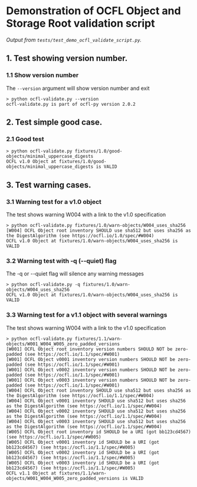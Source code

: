 # Demonstration of OCFL Object and Storage Root validation script

_Output from `tests/test_demo_ocfl_validate_script.py`._

## 1. Test showing version number.

### 1.1 Show version number

The `--version` argument will show version number and exit

```
> python ocfl-validate.py --version
ocfl-validate.py is part of ocfl-py version 2.0.2
```


## 2. Test simple good case.

### 2.1 Good test

```
> python ocfl-validate.py fixtures/1.0/good-objects/minimal_uppercase_digests
OCFL v1.0 Object at fixtures/1.0/good-objects/minimal_uppercase_digests is VALID
```


## 3. Test warning cases.

### 3.1 Warning test for a v1.0 object

The test shows warning W004 with a link to the v1.0 specification

```
> python ocfl-validate.py fixtures/1.0/warn-objects/W004_uses_sha256
[W004] OCFL Object root inventory SHOULD use sha512 but uses sha256 as the DigestAlgorithm (see https://ocfl.io/1.0/spec/#W004)
OCFL v1.0 Object at fixtures/1.0/warn-objects/W004_uses_sha256 is VALID
```


### 3.2 Warning test with -q (--quiet) flag

The -q or --quiet flag will silence any warning messages

```
> python ocfl-validate.py -q fixtures/1.0/warn-objects/W004_uses_sha256
OCFL v1.0 Object at fixtures/1.0/warn-objects/W004_uses_sha256 is VALID
```


### 3.3 Warning test for a v1.1 object with several warnings

The test shows warning W004 with a link to the v1.0 specification

```
> python ocfl-validate.py fixtures/1.1/warn-objects/W001_W004_W005_zero_padded_versions
[W001] OCFL Object root inventory version numbers SHOULD NOT be zero-padded (see https://ocfl.io/1.1/spec/#W001)
[W001] OCFL Object v0001 inventory version numbers SHOULD NOT be zero-padded (see https://ocfl.io/1.1/spec/#W001)
[W001] OCFL Object v0002 inventory version numbers SHOULD NOT be zero-padded (see https://ocfl.io/1.1/spec/#W001)
[W001] OCFL Object v0003 inventory version numbers SHOULD NOT be zero-padded (see https://ocfl.io/1.1/spec/#W001)
[W004] OCFL Object root inventory SHOULD use sha512 but uses sha256 as the DigestAlgorithm (see https://ocfl.io/1.1/spec/#W004)
[W004] OCFL Object v0001 inventory SHOULD use sha512 but uses sha256 as the DigestAlgorithm (see https://ocfl.io/1.1/spec/#W004)
[W004] OCFL Object v0002 inventory SHOULD use sha512 but uses sha256 as the DigestAlgorithm (see https://ocfl.io/1.1/spec/#W004)
[W004] OCFL Object v0003 inventory SHOULD use sha512 but uses sha256 as the DigestAlgorithm (see https://ocfl.io/1.1/spec/#W004)
[W005] OCFL Object root inventory id SHOULD be a URI (got bb123cd4567) (see https://ocfl.io/1.1/spec/#W005)
[W005] OCFL Object v0001 inventory id SHOULD be a URI (got bb123cd4567) (see https://ocfl.io/1.1/spec/#W005)
[W005] OCFL Object v0002 inventory id SHOULD be a URI (got bb123cd4567) (see https://ocfl.io/1.1/spec/#W005)
[W005] OCFL Object v0003 inventory id SHOULD be a URI (got bb123cd4567) (see https://ocfl.io/1.1/spec/#W005)
OCFL v1.1 Object at fixtures/1.1/warn-objects/W001_W004_W005_zero_padded_versions is VALID
```

